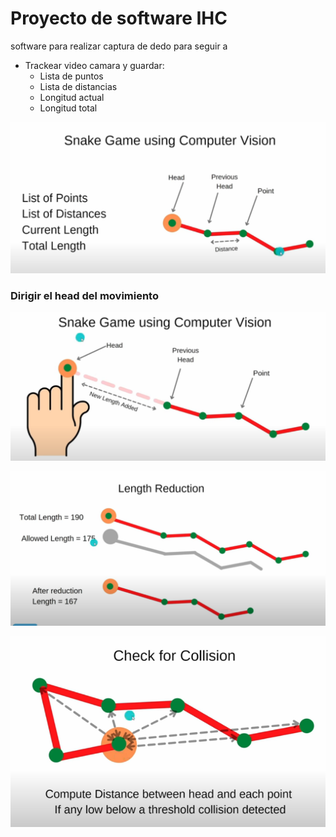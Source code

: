 # Proyecto de software IHC
software para realizar captura de dedo para seguir a 
* Trackear video camara y guardar:
  * Lista de puntos
  * Lista de distancias
  * Longitud actual
  * Longitud total

![img.png](img.png)


### Dirigir el head del movimiento
![img_1.png](img_1.png)

![img_2.png](img_2.png)

![img_3.png](img_3.png)